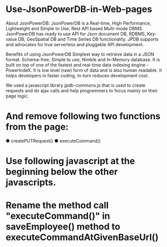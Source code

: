 # Use-JsonPowerDB-in-Web-pages

About JsonPowerDB:
JsonPowerDB is a Real-time, High Performance, Lightweight and Simple to Use, Rest API based Multi-mode DBMS. JsonPowerDB has ready to use API for Json document DB, RDBMS, Key-value DB, GeoSpatial DB and Time Series DB functionality. JPDB supports and advocates for true serverless and pluggable API development.

Benefits of using JsonPowerDB
Simplest way to retrieve data in a JSON format.
Schema-free, Simple to use, Nimble and In-Memory database.
It is built on top of one of the fastest and real-time data indexing engine - PowerIndeX.
It is low level (raw) form of data and is also human readable.
It helps developers in faster coding, in-turn reduces development cost.


We used a javascript library jpdb-commons.js that is used to create requests and do ajax calls and help programmers to focus mainly on their page logic.

# And remove following two functions from the page: 
● createPUTRequest()
● executeCommand()

# Use following javascript at the beginning below the other javascripts.
<script src="http://login2explore.com/jpdb/resources/js/0.0.3/jpdb-commons.js"></script>

# Rename the method call "executeCommand()" in saveEmployee() method to executeCommandAtGivenBaseUrl()

